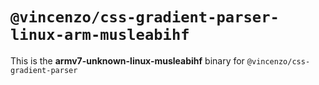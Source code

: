 # `@vincenzo/css-gradient-parser-linux-arm-musleabihf`

This is the **armv7-unknown-linux-musleabihf** binary for `@vincenzo/css-gradient-parser`
